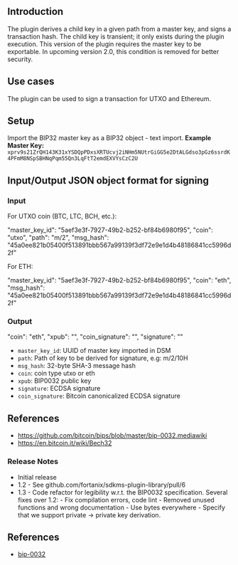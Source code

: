 ## Introduction
The plugin derives a child key in a given path from a master key, and signs
a transaction hash. The child key is transient; it only exists during the
plugin execution. This version of the plugin requires the master key to be
exportable. In upcoming version 2.0, this condition is removed for better
security.

## Use cases

The plugin can be used to sign a transaction for UTXO and Ethereum.

## Setup

Import the BIP32 master key as a BIP32 object - text import.
**Example Master Key:**
`xprv9s21ZrQH143K31xYSDQpPDxsXRTUcvj2iNHm5NUtrGiGG5e2DtALGdso3pGz6ssrdK4PFmM8NSpSBHNqPqm55Qn3LqFtT2emdEXVYsCzC2U`

## Input/Output JSON object format for signing

### Input
For UTXO coin (BTC, LTC, BCH, etc.):

 "master_key_id": "5aef3e3f-7927-49b2-b252-bf84b6980f95",
 "coin": "utxo",
 "path": "m/2",
 "msg_hash": "45a0ee821b05400f513891bbb567a99139f3df72e9e1d4b48186841cc5996d2f"


For ETH:

 "master_key_id": "5aef3e3f-7927-49b2-b252-bf84b6980f95",
 "coin": "eth",
 "msg_hash": "45a0ee821b05400f513891bbb567a99139f3df72e9e1d4b48186841cc5996d2f"


### Output

 "coin": "eth",
 "xpub": "<HD-Wallet-Public-Key>",
 "coin_signature": "<Bitcoin-canonicalized-ECDSA-signature>",
 "signature": "<ECDSA signature>"


* `master_key_id`:  UUID of master key imported in DSM
* `path`:           Path of key to be derived for signature, e.g: m/2/10H
* `msg_hash`:       32-byte SHA-3 message hash
* `coin`:           coin type utxo or eth
* `xpub`:           BIP0032 public key
* `signature`:      ECDSA signature
* `coin_signature`: Bitcoin canonicalized ECDSA signature

## References

- https://github.com/bitcoin/bips/blob/master/bip-0032.mediawiki
- https://en.bitcoin.it/wiki/Bech32

### Release Notes
 - Initial release
 - 1.2 - See github.com/fortanix/sdkms-plugin-library/pull/6
 - 1.3 - Code refactor for legibility w.r.t. the BIP0032 specification.
         Several fixes over 1.2:
         - Fix compilation errors, code lint
         - Removed unused functions and wrong documentation
         - Use bytes everywhere
         - Specify that we support private -> private key derivation.
## References

- [bip-0032](https://github.com/bitcoin/bips/blob/master/bip-0032.mediawiki)
